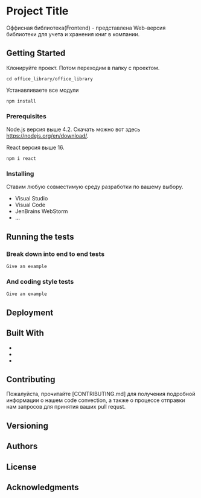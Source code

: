 # Project Title

Оффисная библиотека(Frontend) - представлена Web-версия библиотеки для учета и хранения книг в компании.

## Getting Started

Клонируйте проект. Потом переходим в папку с проектом.
```
cd office_library/office_library
```
Устанавливаете все модули
```
npm install
```

### Prerequisites
Node.js версия выше 4.2. 
Скачать можно вот здесь https://nodejs.org/en/download/.

React версия выше 16.
```
npm i react
```
### Installing
Ставим любую совместимую среду разработки по вашему выбору.
* Visual Studio
* Visual Code
* JenBrains WebStorm
* ...
## Running the tests

### Break down into end to end tests
```
Give an example
```
### And coding style tests
```
Give an example
```
## Deployment

## Built With

* 
* 
*

## Contributing

Пожалуйста, прочитайте [CONTRIBUTING.md] для получения подробной информации о нашем code convection, а также о процессе отправки нам запросов для принятия ваших pull requst.

## Versioning

## Authors

## License

## Acknowledgments
